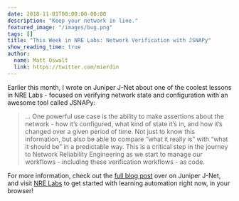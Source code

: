 ```yaml
---
date: 2018-11-01T00:00:00-00:00
description: "Keep your network in line."
featured_image: "/images/bug.png"
tags: []
title: "This Week in NRE Labs: Network Verification with JSNAPy"
show_reading_time: true
author:
  name: Matt Oswalt
  link: https://twitter.com/mierdin
---
```


Earlier this month, I wrote on Juniper J-Net about one of the coolest lessons in NRE Labs - focused on verifying network state and configuration with an awesome tool called JSNAPy:

> ... One powerful use case is the ability to make assertions about the  network - how it’s configured, what kind of state it’s in, and how it’s changed over a given period of time. Not just to know this information, but also be able to compare “what it really is” with “what it should be”  in a predictable way. This is a  critical step in the journey to Network Reliability Engineering as we start to manage our workflows - including these verification workflows - as code.

For more information, check out the [full blog post](https://forums.juniper.net/t5/Enterprise-Cloud-and/This-Week-in-NRE-Labs-Network-Verification-with-JSNAPy/ba-p/392489) over on Juniper J-Net, and visit [NRE Labs](https://labs.networkreliability.engineering) to get started with learning automation right now, in your browser!
